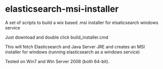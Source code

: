 elasticsearch-msi-installer
===========================

A set of scripts to build a wix based .msi installer for elsaticsearch windows service

Just download and double click build_installer.cmd

This will fetch Elasticsearch and Java Server JRE and creates an MSI installer for windows (running elasticsearch as a windows service)

Tested on Win7 and Win Server 2008 (both 64-bit).


